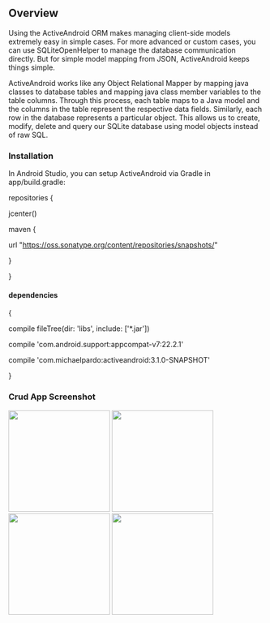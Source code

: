 ## Overview

Using the ActiveAndroid ORM makes managing client-side models extremely easy in simple cases. For more advanced or custom cases, you can use SQLiteOpenHelper to manage the database communication directly. But for simple model mapping from JSON, ActiveAndroid keeps things simple.

ActiveAndroid works like any Object Relational Mapper by mapping java classes to database tables and mapping java class member variables to the table columns. Through this process, each table maps to a Java model and the columns in the table represent the respective data fields. Similarly, each row in the database represents a particular object. This allows us to create, modify, delete and query our SQLite database using model objects instead of raw SQL.

### Installation

In Android Studio, you can setup ActiveAndroid via Gradle in app/build.gradle:

repositories {

jcenter()

maven { 

url "https://oss.sonatype.org/content/repositories/snapshots/"

}

}

#### dependencies 

{

compile fileTree(dir: 'libs', include: ['*.jar'])

compile 'com.android.support:appcompat-v7:22.2.1'

compile 'com.michaelpardo:activeandroid:3.1.0-SNAPSHOT'

}

### Crud App Screenshot 

<p align="left">
  <img src="https://cloud.githubusercontent.com/assets/28509637/26379272/be5dfd90-4031-11e7-91a8-10f3fb581bba.png" width="200"/>
  <img src="https://cloud.githubusercontent.com/assets/28509637/26379272/be5dfd90-4031-11e7-91a8-10f3fb581bba.png" width="200"/>
  <img src="https://cloud.githubusercontent.com/assets/28509637/26379272/be5dfd90-4031-11e7-91a8-10f3fb581bba.png" width="200"/>
  <img src="https://cloud.githubusercontent.com/assets/28509637/26379272/be5dfd90-4031-11e7-91a8-10f3fb581bba.png" width="200"/>
</p>
